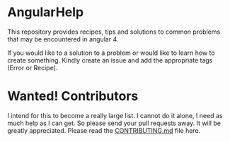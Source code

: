 # AngularHelp
This repository provides recipes, tips and solutions to common problems that may be encountered in angular 4. 

If you would like to a solution to a problem or would like to learn how to create something. Kindly create an issue and add the appropriate tags (Error or Recipe).

# Wanted! Contributors

I intend for this to become a really large list. I cannot do it alone, I need as much help as I can get. So please send your pull requests away. It will be greatly appreciated. Please read the [CONTRIBUTING.md](https://github.com/gate3/AngularHelp/blob/master/CONTRIBUTING.md) file here.